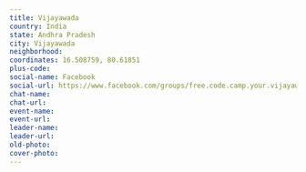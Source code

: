 ```yaml
---
title: Vijayawada
country: India
state: Andhra Pradesh
city: Vijayawada
neighborhood: 
coordinates: 16.508759, 80.61851
plus-code:
social-name: Facebook
social-url: https://www.facebook.com/groups/free.code.camp.your.vijayawada
chat-name:
chat-url:
event-name:
event-url:
leader-name:
leader-url:
old-photo: 
cover-photo:
---
```

